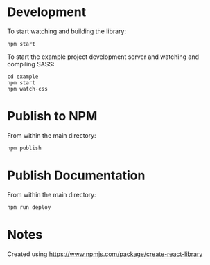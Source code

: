 # Development

To start watching and building the library:

```
npm start
```


To start the example project development server and watching and compiling SASS:

``` 
cd example
npm start
npm watch-css
```


# Publish to NPM

From within the main directory:

```
npm publish
```

# Publish Documentation

From within the main directory:

``` 
npm run deploy
```


# Notes

Created using https://www.npmjs.com/package/create-react-library